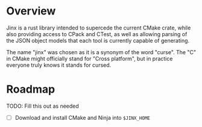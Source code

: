 # Overview

Jinx is a rust library intended to supercede the current CMake crate, while
also providing access to CPack and CTest, as well as allowing parsing of the
JSON object models that each tool is currently capable of generating.

The name "jinx" was chosen as it is a synonym of the word "curse". The "C" in
CMake might officially stand for "Cross platform", but in practice everyone
truly knows it stands for cursed.

# Roadmap

TODO: Fill this out as needed

 - [ ] Download and install CMake and Ninja into `$JINX_HOME`
